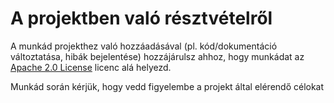 # A projektben való résztvételről

A munkád projekthez való hozzáadásával (pl. kód/dokumentáció változtatása, hibák bejelentése) hozzájárulsz ahhoz, hogy munkádat az [Apache 2.0 License](https://www.apache.org/licenses/LICENSE-2.0) licenc alá helyezd.

Munkád során kérjük, hogy vedd figyelembe a projekt által elérendő célokat
